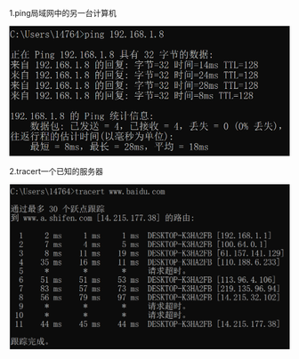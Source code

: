 1.ping局域网中的另一台计算机

 ![avatar]( https://github.com/Barneypoi/imagereference/blob/master/ping.png ) 

2.tracert一个已知的服务器

 ![avatar]( https://github.com/Barneypoi/imagereference/blob/master/tracert.png ) 

